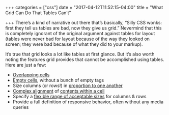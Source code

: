 +++
categories = ["css"]
date = "2017-04-12T11:52:15-04:00"
title = "What Grid Can Do That Tables Can’t"

+++
There’s a kind of narrative out there that’s basically, “Silly CSS wonks: first they tell us tables are bad, now they give us grid.” Nevermind that this is completely ignorant of the original argument against tables for layout (tables were never bad for layout because of the way they looked on screen; they were bad because of what they did to your markup).

It’s true that grid looks a lot like tables at first glance. But it’s also worth noting the features grid provides that cannot be accomplished using tables. Here are just a few:

* [Overlapping cells](http://gridbyexample.com/examples/example15/)
* [Empty cells](http://gridbyexample.com/examples/example12/), without a bunch of empty tags
* Size columns (or rows!) in [proportion to one another](https://alligator.io/css/css-grid-layout-fr-unit/)
* [Complex alignment](http://gridbyexample.com/examples/example24/) of [contents within a cell](http://gridbyexample.com/examples/example25/)
* Specify a [flexible range of acceptable sizes](https://rachelandrew.co.uk/archives/2016/04/12/flexible-sized-grids-with-auto-fill-and-minmax/) for columns & rows
* Provide a full definition of responsive behavior, often without any media queries
